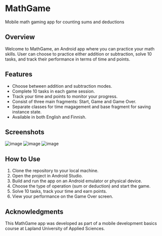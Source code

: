 # MathGame
Mobile math gaming app for counting sums and deductions

## Overview
Welcome to MathGame, an Android app where you can practice your math skills. User can choose to practice either addition or subtraction, solve 10 tasks, and track their performance in terms of time and points.

## Features
- Choose between addition and subtraction modes.
- Complete 10 tasks in each game session.
- Track your time and points to monitor your progress.
- Consist of three main fragments: Start, Game and Game Over.
- Separate classes for time magagement and base fragment for saving instance state.
- Available in both English and Finnish.

## Screenshots
![image](https://github.com/ch-risto/mathGame/assets/117929321/c529bf3b-1fa1-4447-a2b9-6314c10234a4)
![image](https://github.com/ch-risto/mathGame/assets/117929321/89ee62b6-4b45-4a7f-a2d9-24c0b7b0bd25)
![image](https://github.com/ch-risto/mathGame/assets/117929321/398455ec-4117-4b50-8ace-d1fa1d9cef75)

## How to Use
1. Clone the repository to your local machine.
2. Open the project in Android Studio.
3. Build and run the app on an Android emulator or physical device.
4. Choose the type of operation (sum or deduction) and start the game.
5. Solve 10 tasks, track your time and earn points.
6. View your performance on the Game Over screen.

## Acknowledgments
This MathGame app was developed as part of a mobile development basics course at Lapland University of Applied Sciences.
